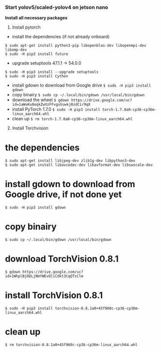 ### Start yolov5/scaled-yolov4 on jetson nano
**Install all necessary packages**
1. Install pytorch 
* install the dependencies (if not already onboard)
```
$ sudo apt-get install python3-pip libopenblas-dev libopenmpi-dev libomp-dev
$ sudo -H pip3 install future
```
* upgrade setuptools 47.1.1 -> 54.0.0
```
$ sudo -H pip3 install --upgrade setuptools
$ sudo -H pip3 install Cython
```
* install gdown to download from Google drive
`$ sudo -H pip3 install gdown`
* copy binairy
`$ sudo cp ~/.local/bin/gdown /usr/local/bin/gdown`
* download the wheel
`$ gdown https://drive.google.com/uc?id=1aWuKu8eqkZwVzFFvguVuwkj0zdCir9qX`
* install PyTorch 1.7.0
`$ sudo -H pip3 install torch-1.7.0a0-cp36-cp36m-linux_aarch64.whl`
* clean up
`$ rm torch-1.7.0a0-cp36-cp36m-linux_aarch64.whl`

2. Install Torchvision
# the dependencies
```
$ sudo apt-get install libjpeg-dev zlib1g-dev libpython3-dev
$ sudo apt-get install libavcodec-dev libavformat-dev libswscale-dev
```
# install gdown to download from Google drive, if not done yet
`$ sudo -H pip3 install gdown`
# copy binairy
`$ sudo cp ~/.local/bin/gdown /usr/local/bin/gdown`
# download TorchVision 0.8.1
`$ gdown https://drive.google.com/uc?id=1WhplBjODLjNmYWEvQliCdkt3CqQTsClm`
# install TorchVision 0.8.1
`$ sudo -H pip3 install torchvision-0.8.1a0+45f960c-cp36-cp36m-linux_aarch64.whl`
# clean up
`$ rm torchvision-0.8.1a0+45f960c-cp36-cp36m-linux_aarch64.whl`

